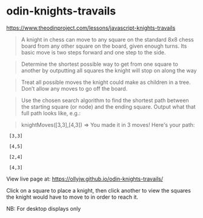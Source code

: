 # odin-knights-travails

https://www.theodinproject.com/lessons/javascript-knights-travails

> A knight in chess can move to any square on the standard 8x8 chess board from any other square on the board, given enough turns. Its basic move is two steps forward and one step to the side.

> Determine the shortest possible way to get from one square to another by outputting all squares the knight will stop on along the way

> Treat all possible moves the knight could make as children in a tree. Don’t allow any moves to go off the board.

> Use the chosen search algorithm to find the shortest path between the starting square (or node) and the ending square. Output what that full path looks like, e.g.:

   > knightMoves([3,3],[4,3])
   > => You made it in 3 moves!  Here's your path:  

     [3,3]  

     [4,5]  

     [2,4]  

     [4,3]  

View live page at: https://ollyjw.github.io/odin-knights-travails/

Click on a square to place a knight, then click another to view the squares the knight would have to move to in order to reach it.

NB: For desktop displays only